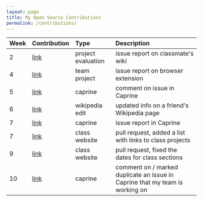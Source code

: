 ```yaml
---
layout: page
title: My Open Source Contributions
permalink: /contributions/
---
```


<!-- 
Type of the contribution should be "Wikipedia edit", "OpenStreet Map feature", "Documentation", "Course website", "Blog", 
"Browse Add-on", etc. 

The description should include a brief summary of what you did. 

Replace the first row with your contribution. 

--> 





| Week     | Contribution  | Type  | Description | 
|:---|:---|:---|:---| 
|  2   |  [link](https://github.com/nyu-ossd-s19/angie1313-weekly/issues/3)   |  project evaluation   |   issue report on classmate's wiki   |
|  4   |  [link](https://github.com/nyu-ossd-s19/Joannify/issues/12)   |  team project   |   issue report on browser extension   |
|  5   |  [link](https://github.com/sindresorhus/caprine/issues/712)   |  caprine   |   comment on issue in Caprine   |
|  6   |  [link](https://en.wikipedia.org/w/index.php?title=Colin_Huggins&oldid=889469394)   |   wikipedia edit   |  updated info on a friend's Wikipedia page   |
|  7   |  [link](https://github.com/sindresorhus/caprine/issues/832)   |  caprine   |   issue report in Caprine   |
|  7   |  [link](https://github.com/joannakl/ossd_s19/pull/5)   |  class website   |  pull request, added a list with links to class projects   |
|  9   |  [link](https://github.com/joannakl/ossd_s19/commits?author=rachelyhe&since=2019-04-01&until=2019-04-22)   |  class website   |  pull request, fixed the dates for class sections   |
|  10   | [link](https://github.com/sindresorhus/caprine/issues/859)   |  caprine   |  comment on / marked duplicate an issue in Caprine that my team is working on   |
